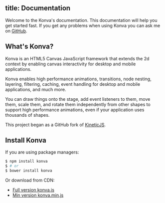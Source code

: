 title: Documentation
---
Welcome to the Konva's documentation. This documentation will help you get started fast.
If you get any problems when using Konva you can ask me on [GitHub](https://github.com/konvajs/konva/issues).

## What's Konva?

Konva is an HTML5 Canvas JavaScript framework that extends the 2d context
by enabling canvas interactivity for desktop and mobile applications.

Konva enables high performance animations, transitions, node nesting, layering, filtering,
caching, event handling for desktop and mobile applications, and much more.

You can draw things onto the stage, add event listeners to them, move them,
scale them, and rotate them independently from other shapes to support high performance
animations, even if your application uses thousands of shapes.

This project began as a GitHub fork of [KineticJS](https://github.com/ericdrowell/KineticJS).

## Install Konva

If you are using package managers:
``` bash
$ npm install konva
$ # or
$ bower install konva
```

Or download from CDN:

* [Full version konva.js](https://cdn.rawgit.com/konvajs/konva/1.7.2/konva.js)
* [Min version konva.min.js](https://cdn.rawgit.com/konvajs/konva/1.7.2/konva.min.js)
